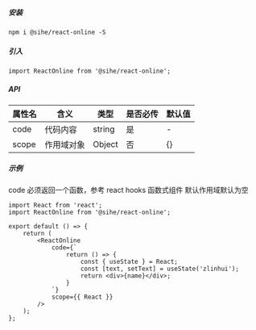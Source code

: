 ##### 安装

```
npm i @sihe/react-online -S
```

##### 引入

```tsx
import ReactOnline from '@sihe/react-online';
```

##### API

| 属性名 | 含义       | 类型   | 是否必传 | 默认值 |
| ------ | ---------- | ------ | -------- | ------ |
| code   | 代码内容   | string | 是       | -      |
| scope  | 作用域对象 | Object | 否       | {}     |

##### 示例

code 必须返回一个函数，参考 react hooks 函数式组件
默认作用域默认为空

```tsx
import React from 'react';
import ReactOnline from '@sihe/react-online';

export default () => {
	return (
		<ReactOnline
			code={`
                return () => {
                    const { useState } = React;
                    const [text, setText] = useState('zlinhui');
                    return <div>{name}</div>;
                }
            `}
			scope={{ React }}
		/>
	);
};
```
